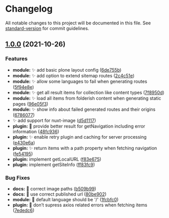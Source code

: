 # Changelog

All notable changes to this project will be documented in this file. See [standard-version](https://github.com/conventional-changelog/standard-version) for commit guidelines.

## [1.0.0](https://github.com/cusyio/plone-nuxt-module/compare/v1.0.0-dev0.0...v1.0.0) (2021-10-26)

### Features

- **module:** :sparkles: add basic plone layout config ([6de755b](https://github.com/cusyio/plone-nuxt-module/commit/6de755b2db024c4442cdfb20528e5ec5f66fed3a))
- **module:** :sparkles: add option to extend sitemap routes ([2c4c51e](https://github.com/cusyio/plone-nuxt-module/commit/2c4c51ecc95f5cecdc2e1ad66701a20de03f3ce4))
- **module:** :sparkles: allow some languages to fail when generating routes ([5f94e8e](https://github.com/cusyio/plone-nuxt-module/commit/5f94e8e3a4c9e061d0e76f2efa4cbcfcbb7273dc))
- **module:** :sparkles: get all result items for collection like content types ([7f8950d](https://github.com/cusyio/plone-nuxt-module/commit/7f8950d2b3c9836a374c7fd497c246567844de34))
- **module:** :sparkles: load all items from folderish content when generating static pages ([96e05f3](https://github.com/cusyio/plone-nuxt-module/commit/96e05f323e431b4b5d971f166aa5c7fe9213cff3))
- **module:** :sparkles: show info about failed generated routes and their origins ([6786077](https://github.com/cusyio/plone-nuxt-module/commit/67860776eabec97ec9b581f8c208e1a93c480db7))
- :sparkles: add support for nuxt-image ([d5d1117](https://github.com/cusyio/plone-nuxt-module/commit/d5d111780543b10d0b4ec299f5f80261e5b78ebe))
- **plugin:** :goal_net: provide better result for getNavigation including error information ([48fc936](https://github.com/cusyio/plone-nuxt-module/commit/48fc936c6b460b6df83b64c9828917da4352e87a))
- **plugin:** :sparkles: enable retry plugin and caching for server processing ([e430e6a](https://github.com/cusyio/plone-nuxt-module/commit/e430e6af4f57804ca0a572f85037ef3d6695f4b6))
- **plugin:** :sparkles: return items with a path property when fetching navigation ([fe54195](https://github.com/cusyio/plone-nuxt-module/commit/fe5419506aed53d59d4f5e3a7ee4ca49e009ddac))
- **plugin:** implement getLocalURL ([f83e675](https://github.com/cusyio/plone-nuxt-module/commit/f83e675a8e07eb6e0bd9be182bf610cd3be66fa2))
- **plugin:** implement getSiteInfo ([ff83fc9](https://github.com/cusyio/plone-nuxt-module/commit/ff83fc9b850272705ece462d75f3ebd81edd3af7))

### Bug Fixes

- **docs:** :bug: correct image paths ([b509b99](https://github.com/cusyio/plone-nuxt-module/commit/b509b99cbf36006d27df26076249c7c57a78be30))
- **docs:** :bug: use correct published url ([80be902](https://github.com/cusyio/plone-nuxt-module/commit/80be90231b6b7a447c4a845cfee935e6129ac3e1))
- **module:** :bug: default language should be '/' ([1fcbfc0](https://github.com/cusyio/plone-nuxt-module/commit/1fcbfc02d7e14cb8cd0b16f1b2700bd3ac5ea749))
- **plugin:** :bug: don’t supress axios related errors when fetching items ([7ededc6](https://github.com/cusyio/plone-nuxt-module/commit/7ededc681bc58f4d5f4147120e1f90de08601152))
